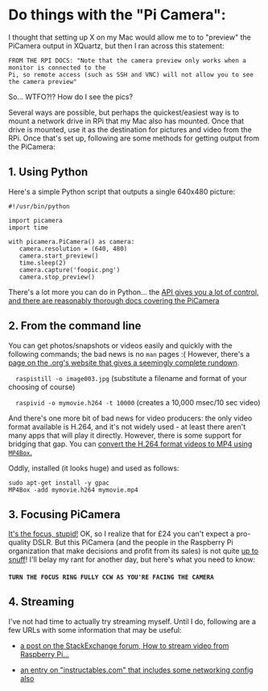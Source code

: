 # Do things with the "Pi Camera":

I thought that setting up X on my Mac would allow me to to "preview" the PiCamera output in XQuartz, but then I ran across this statement: 

    FROM THE RPI DOCS: "Note that the camera preview only works when a monitor is connected to the 
    Pi, so remote access (such as SSH and VNC) will not allow you to see the camera preview"

So... WTFO?!?  How do I see the pics?

Several ways are possible, but perhaps the quickest/easiest way is to mount a network drive in RPi that my Mac also has mounted. Once that drive is mounted, use it as the destination for pictures and video from the RPi. Once that's set up, following are some methods for getting output from the PiCamera: 

## 1. Using Python 

   Here's a simple Python script that outputs a single 640x480 picture: 
   
    #!/usr/bin/python

    import picamera
    import time

    with picamera.PiCamera() as camera:
	   camera.resolution = (640, 480)
	   camera.start_preview()
	   time.sleep(2)
	   camera.capture('foopic.png')
	   camera.stop_preview()

There's a lot more you can do in Python... the [API gives you a lot of control, and there are reasonably thorough docs covering the PiCamera](http://picamera.readthedocs.io/en/release-1.0/quickstart.html)

## 2. From the command line

You can get photos/snapshots or videos easily and quickly with the following commands; the bad news is no `man` pages :(  However, there's a [page on the .org's website that gives a seemingly complete rundown](https://www.raspberrypi.org/documentation/raspbian/applications/camera.md). 

`  raspistill -o image003.jpg`  (substitute a filename and format of your choosing of course) 

`  raspivid -o mymovie.h264 -t 10000`   (creates a 10,000 msec/10 sec video)

And there's one more bit of bad news for video producers: the only video format available is H.264, and it's not widely used - at least there aren't many apps that will play it directly. However, there is some support for bridging that gap. You can [convert the H.264 format videos to MP4 using `MP4Box`.](https://www.raspberrypi.org/documentation/usage/camera/raspicam/raspivid.md)

Oddly, installed (it looks huge) and used as follows: 

    sudo apt-get install -y gpac
    MP4Box -add mymovie.h264 mymovie.mp4



## 3. Focusing PiCamera

[It's the focus, stupid!](https://en.wikipedia.org/wiki/It%27s_the_economy,_stupid) OK, so I realize that for £24 you can't expect a pro-quality DSLR. But this PiCamera (and the people in the Raspberry Pi organization that make decisions and profit from its sales) is not quite [up to snuff](https://dictionary.cambridge.org/dictionary/english/up-to-snuff)! I'll belay my rant for another day, but here's what you need to know: 
#### `TURN THE FOCUS RING FULLY CCW AS YOU'RE FACING THE CAMERA` 

## 4. Streaming

I've not had time to actually try streaming myself. Until I do, following are a few URLs with some information that may be useful: 

* [a post on the StackExchange forum, How to stream video from Raspberry Pi...](https://raspberrypi.stackexchange.com/questions/23182/how-to-stream-video-from-raspberry-pi-camera-and-watch-it-live)

* [an entry on "instructables.com" that includes some networking config also](http://www.instructables.com/id/Raspberry-Pi-Video-Streaming/)
